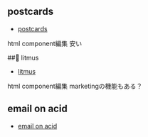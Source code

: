## postcards

* [postcards](https://designmodo.com/postcards/)

html component編集
安い

## litmus

* [litmus](https://litmus.com/)

html component編集
marketingの機能もある？

## email on acid

* [email on acid](https://www.emailonacid.com/)